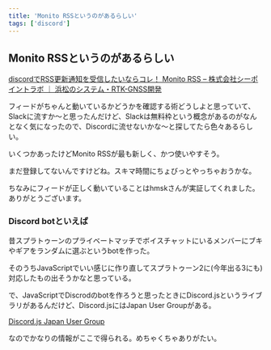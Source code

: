 ```yaml
---
title: 'Monito RSSというのがあるらしい'
tags: ['discord']
---
```


## Monito RSSというのがあるらしい

[discordでRSS更新通知を受信したいならコレ！ Monito RSS – 株式会社シーポイントラボ ｜ 浜松のシステム・RTK\-GNSS開発](https://cpoint-lab.co.jp/article/202202/22026/)

フィードがちゃんと動いているかどうかを確認する術どうしよと思っていて、Slackに流すか〜と思ったんだけど、Slackは無料枠という概念があるのがなんとなく気になったので、Discordに流せないかな〜と探してたら色々あるらしい。

いくつかあったけどMonito RSSが最も新しく、かつ使いやすそう。

まだ登録してないんですけどね。スキマ時間にちょびっとやっちゃおうかな。

ちなみにフィードが正しく動いていることはhmskさんが実証してくれました。ありがとうございます。

### Discord botといえば

昔スプラトゥーンのプライベートマッチでボイスチャットにいるメンバーにブキやギアをランダムに選ぶというbotを作った。

そのうちJavaScriptでいい感じに作り直してスプラトゥーン2に(今年出る3にも)対応したもの出そうかなと思っている。

で、JavaScriptでDiscrodのbotを作ろうと思ったときにDiscord.jsというライブラリがあるんだけど、Discord.jsにはJapan User Groupがある。

[Discord\.js Japan User Group](https://scrapbox.io/discordjs-japan/)

なのでかなりの情報がここで得られる。めちゃくちゃありがたい。

